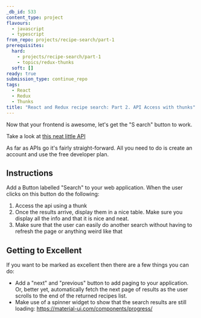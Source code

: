 ```yaml
---
_db_id: 533
content_type: project
flavours:
  - javascript
  - typescript
from_repo: projects/recipe-search/part-1
prerequisites:
  hard:
    - projects/recipe-search/part-1
    - topics/redux-thunks
  soft: []
ready: true
submission_type: continue_repo
tags:
  - React
  - Redux
  - Thunks
title: "React and Redux recipe search: Part 2. API Access with thunks"
---
```


Now that your frontend is awesome, let's get the "S earch" button to work.

Take a look at [this neat little API](https://developer.edamam.com/edamam-recipe-api)

As far as APIs go it's fairly straight-forward. All you need to do is create an account and use the free developer plan.

## Instructions

Add a Button labelled "Search" to your web application. When the user clicks on this button do the following:

1. Access the api using a thunk
2. Once the results arrive, display them in a nice table. Make sure you display all the info and that it is nice and neat.
3. Make sure that the user can easily do another search without having to refresh the page or anything weird like that

## Getting to Excellent

If you want to be marked as excellent then there are a few things you can do:

- Add a "next" and "previous" button to add paging to your application. Or, better yet, automatically fetch the next page of results as the user scrolls to the end of the returned recipes list.
- Make use of a spinner widget to show that the search results are still loading: https://material-ui.com/components/progress/
